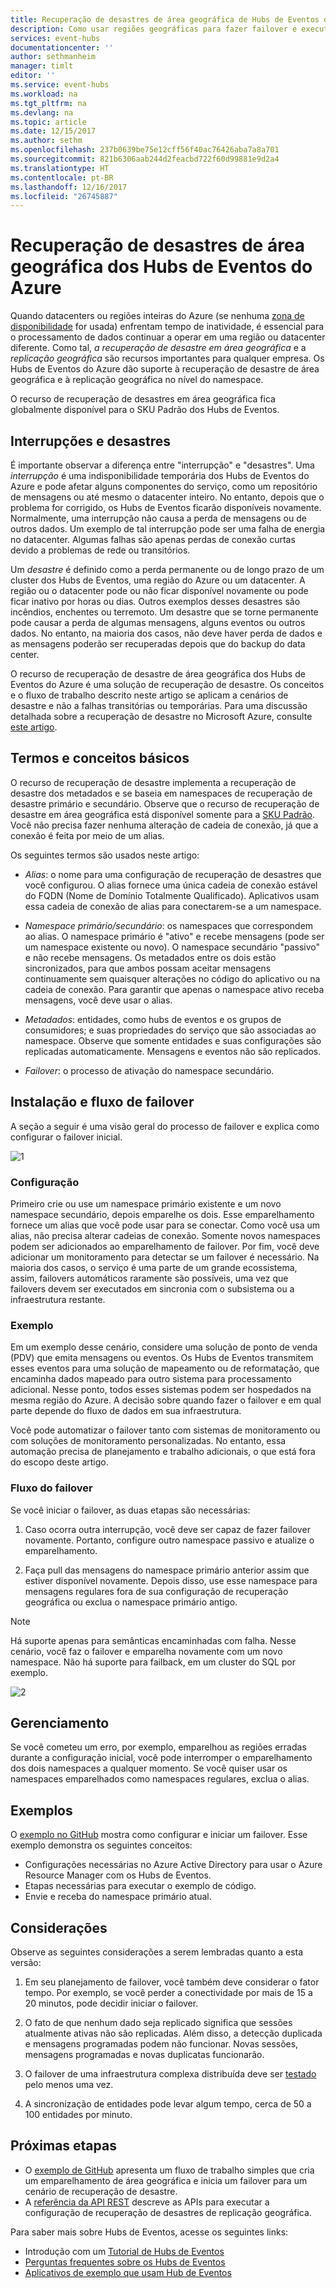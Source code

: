 ```yaml
---
title: Recuperação de desastres de área geográfica de Hubs de Eventos do Azure | Microsoft Docs
description: Como usar regiões geográficas para fazer failover e executar a recuperação de desastre nos Hubs de Eventos do Azure
services: event-hubs
documentationcenter: ''
author: sethmanheim
manager: timlt
editor: ''
ms.service: event-hubs
ms.workload: na
ms.tgt_pltfrm: na
ms.devlang: na
ms.topic: article
ms.date: 12/15/2017
ms.author: sethm
ms.openlocfilehash: 237b0639be75e12cff56f40ac76426aba7a8a701
ms.sourcegitcommit: 821b6306aab244d2feacbd722f60d99881e9d2a4
ms.translationtype: HT
ms.contentlocale: pt-BR
ms.lasthandoff: 12/16/2017
ms.locfileid: "26745887"
---
```

# <a name="azure-event-hubs-geo-disaster-recovery"></a>Recuperação de desastres de área geográfica dos Hubs de Eventos do Azure

Quando datacenters ou regiões inteiras do Azure (se nenhuma [zona de disponibilidade](../availability-zones/az-overview.md) for usada) enfrentam tempo de inatividade, é essencial para o processamento de dados continuar a operar em uma região ou datacenter diferente. Como tal, *a recuperação de desastre em área geográfica* e a *replicação geográfica* são recursos importantes para qualquer empresa. Os Hubs de Eventos do Azure dão suporte à recuperação de desastre de área geográfica e à replicação geográfica no nível do namespace. 

O recurso de recuperação de desastres em área geográfica fica globalmente disponível para o SKU Padrão dos Hubs de Eventos.

## <a name="outages-and-disasters"></a>Interrupções e desastres

É importante observar a diferença entre "interrupção" e "desastres". Uma *interrupção* é uma indisponibilidade temporária dos Hubs de Eventos do Azure e pode afetar alguns componentes do serviço, como um repositório de mensagens ou até mesmo o datacenter inteiro. No entanto, depois que o problema for corrigido, os Hubs de Eventos ficarão disponíveis novamente. Normalmente, uma interrupção não causa a perda de mensagens ou de outros dados. Um exemplo de tal interrupção pode ser uma falha de energia no datacenter. Algumas falhas são apenas perdas de conexão curtas devido a problemas de rede ou transitórios. 

Um *desastre* é definido como a perda permanente ou de longo prazo de um cluster dos Hubs de Eventos, uma região do Azure ou um datacenter. A região ou o datacenter pode ou não ficar disponível novamente ou pode ficar inativo por horas ou dias. Outros exemplos desses desastres são incêndios, enchentes ou terremoto. Um desastre que se torne permanente pode causar a perda de algumas mensagens, alguns eventos ou outros dados. No entanto, na maioria dos casos, não deve haver perda de dados e as mensagens poderão ser recuperadas depois que do backup do data center.

O recurso de recuperação de desastre de área geográfica dos Hubs de Eventos do Azure é uma solução de recuperação de desastre. Os conceitos e o fluxo de trabalho descrito neste artigo se aplicam a cenários de desastre e não a falhas transitórias ou temporárias. Para uma discussão detalhada sobre a recuperação de desastre no Microsoft Azure, consulte [este artigo](/azure/architecture/resiliency/disaster-recovery-azure-applications).

## <a name="basic-concepts-and-terms"></a>Termos e conceitos básicos

O recurso de recuperação de desastre implementa a recuperação de desastre dos metadados e se baseia em namespaces de recuperação de desastre primário e secundário. Observe que o recurso de recuperação de desastre em área geográfica está disponível somente para a [SKU Padrão](https://azure.microsoft.com/pricing/details/event-hubs/). Você não precisa fazer nenhuma alteração de cadeia de conexão, já que a conexão é feita por meio de um alias.

Os seguintes termos são usados neste artigo:

-  *Alias*: o nome para uma configuração de recuperação de desastres que você configurou. O alias fornece uma única cadeia de conexão estável do FQDN (Nome de Domínio Totalmente Qualificado). Aplicativos usam essa cadeia de conexão de alias para conectarem-se a um namespace. 

-  *Namespace primário/secundário*: os namespaces que correspondem ao alias. O namespace primário é "ativo" e recebe mensagens (pode ser um namespace existente ou novo). O namespace secundário "passivo" e não recebe mensagens. Os metadados entre os dois estão sincronizados, para que ambos possam aceitar mensagens continuamente sem quaisquer alterações no código do aplicativo ou na cadeia de conexão. Para garantir que apenas o namespace ativo receba mensagens, você deve usar o alias. 

-  *Metadados*: entidades, como hubs de eventos e os grupos de consumidores; e suas propriedades do serviço que são associadas ao namespace. Observe que somente entidades e suas configurações são replicadas automaticamente. Mensagens e eventos não são replicados. 

-  *Failover*: o processo de ativação do namespace secundário.

## <a name="setup-and-failover-flow"></a>Instalação e fluxo de failover

A seção a seguir é uma visão geral do processo de failover e explica como configurar o failover inicial. 

![1][]

### <a name="setup"></a>Configuração

Primeiro crie ou use um namespace primário existente e um novo namespace secundário, depois emparelhe os dois. Esse emparelhamento fornece um alias que você pode usar para se conectar. Como você usa um alias, não precisa alterar cadeias de conexão. Somente novos namespaces podem ser adicionados ao emparelhamento de failover. Por fim, você deve adicionar um monitoramento para detectar se um failover é necessário. Na maioria dos casos, o serviço é uma parte de um grande ecossistema, assim, failovers automáticos raramente são possíveis, uma vez que failovers devem ser executados em sincronia com o subsistema ou a infraestrutura restante.

### <a name="example"></a>Exemplo

Em um exemplo desse cenário, considere uma solução de ponto de venda (PDV) que emita mensagens ou eventos. Os Hubs de Eventos transmitem esses eventos para uma solução de mapeamento ou de reformatação, que encaminha dados mapeado para outro sistema para processamento adicional. Nesse ponto, todos esses sistemas podem ser hospedados na mesma região do Azure. A decisão sobre quando fazer o failover e em qual parte depende do fluxo de dados em sua infraestrutura. 

Você pode automatizar o failover tanto com sistemas de monitoramento ou com soluções de monitoramento personalizadas. No entanto, essa automação precisa de planejamento e trabalho adicionais, o que está fora do escopo deste artigo.

### <a name="failover-flow"></a>Fluxo do failover

Se você iniciar o failover, as duas etapas são necessárias:

1. Caso ocorra outra interrupção, você deve ser capaz de fazer failover novamente. Portanto, configure outro namespace passivo e atualize o emparelhamento. 

2. Faça pull das mensagens do namespace primário anterior assim que estiver disponível novamente. Depois disso, use esse namespace para mensagens regulares fora de sua configuração de recuperação geográfica ou exclua o namespace primário antigo.

> [!NOTE]
> Há suporte apenas para semânticas encaminhadas com falha. Nesse cenário, você faz o failover e emparelha novamente com um novo namespace. Não há suporte para failback, em um cluster do SQL por exemplo. 

![2][]

## <a name="management"></a>Gerenciamento

Se você cometeu um erro, por exemplo, emparelhou as regiões erradas durante a configuração inicial, você pode interromper o emparelhamento dos dois namespaces a qualquer momento. Se você quiser usar os namespaces emparelhados como namespaces regulares, exclua o alias.

## <a name="samples"></a>Exemplos

O [exemplo no GitHub](https://github.com/Azure/azure-event-hubs/tree/master/samples/DotNet/GeoDRClient) mostra como configurar e iniciar um failover. Esse exemplo demonstra os seguintes conceitos:

- Configurações necessárias no Azure Active Directory para usar o Azure Resource Manager com os Hubs de Eventos. 
- Etapas necessárias para executar o exemplo de código. 
- Envie e receba do namespace primário atual. 

## <a name="considerations"></a>Considerações

Observe as seguintes considerações a serem lembradas quanto a esta versão:

1. Em seu planejamento de failover, você também deve considerar o fator tempo. Por exemplo, se você perder a conectividade por mais de 15 a 20 minutos, pode decidir iniciar o failover. 
 
2. O fato de que nenhum dado seja replicado significa que sessões atualmente ativas não são replicadas. Além disso, a detecção duplicada e mensagens programadas podem não funcionar. Novas sessões, mensagens programadas e novas duplicatas funcionarão. 

3. O failover de uma infraestrutura complexa distribuída deve ser [testado](/azure/architecture/resiliency/disaster-recovery-azure-applications#disaster-simulation) pelo menos uma vez. 

4. A sincronização de entidades pode levar algum tempo, cerca de 50 a 100 entidades por minuto.

## <a name="next-steps"></a>Próximas etapas

* O [exemplo de GitHub](https://github.com/Azure/azure-event-hubs/tree/master/samples/DotNet/GeoDRClient) apresenta um fluxo de trabalho simples que cria um emparelhamento de área geográfica e inicia um failover para um cenário de recuperação de desastre.
* A [referência da API REST](/rest/api/eventhub/disasterrecoveryconfigs) descreve as APIs para executar a configuração de recuperação de desastres de replicação geográfica.

Para saber mais sobre Hubs de Eventos, acesse os seguintes links:

* Introdução com um [Tutorial de Hubs de Eventos](event-hubs-dotnet-standard-getstarted-send.md)
* [Perguntas frequentes sobre os Hubs de Eventos](event-hubs-faq.md)
* [Aplicativos de exemplo que usam Hub de Eventos](https://github.com/Azure/azure-event-hubs/tree/master/samples)

[1]: ./media/event-hubs-geo-dr/geo1.png
[2]: ./media/event-hubs-geo-dr/geo2.png